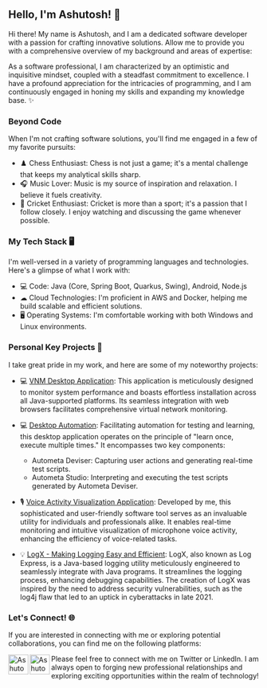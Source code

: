 <h2> Hello, I'm Ashutosh! 👋</h2>

<p>Hi there! My name is Ashutosh, and I am a dedicated software developer with a passion for crafting innovative solutions. Allow me to provide you with a comprehensive overview of my background and areas of expertise:</p>

<p>As a software professional, I am characterized by an optimistic and inquisitive mindset, coupled with a steadfast commitment to excellence. I have a profound appreciation for the intricacies of programming, and I am continuously engaged in honing my skills and expanding my knowledge base. ✨</p>

### Beyond Code

When I'm not crafting software solutions, you'll find me engaged in a few of my favorite pursuits:

- ♟️ Chess Enthusiast: Chess is not just a game; it's a mental challenge that keeps my analytical skills sharp.
- 🎧 Music Lover: Music is my source of inspiration and relaxation. I believe it fuels creativity.
- 🏏 Cricket Enthusiast: Cricket is more than a sport; it's a passion that I follow closely. I enjoy watching and discussing the game whenever possible.

<h3>My Tech Stack 🖥️</h3>

<p>I'm well-versed in a variety of programming languages and technologies. Here's a glimpse of what I work with:</p>

- 💻 Code: Java (Core, Spring Boot, Quarkus, Swing), Android, Node.js
- ☁ Cloud Technologies: I'm proficient in AWS and Docker, helping me build scalable and efficient solutions.
- 🖥️ Operating Systems: I'm comfortable working with both Windows and Linux environments.

<h3>Personal Key Projects 🚀</h3>

<p>I take great pride in my work, and here are some of my noteworthy projects:</p>

- 💻 [VNM Desktop Application](#link): This application is meticulously designed to monitor system performance and boasts effortless installation across all Java-supported platforms. Its seamless integration with web browsers facilitates comprehensive virtual network monitoring.

- 💻 [Desktop Automation](#link): Facilitating automation for testing and learning, this desktop application operates on the principle of "learn once, execute multiple times." It encompasses two key components:
  - Autometa Deviser: Capturing user actions and generating real-time test scripts.
  - Autometa Studio: Interpreting and executing the test scripts generated by Autometa Deviser.

- 🎙️ [Voice Activity Visualization Application](#voice-activity-visualization): Developed by me, this sophisticated and user-friendly software tool serves as an invaluable utility for individuals and professionals alike. It enables real-time monitoring and intuitive visualization of microphone voice activity, enhancing the efficiency of voice-related tasks.

- 💡 [LogX - Making Logging Easy and Efficient](#logx): LogX, also known as Log Express, is a Java-based logging utility meticulously engineered to seamlessly integrate with Java programs. It streamlines the logging process, enhancing debugging capabilities. The creation of LogX was inspired by the need to address security vulnerabilities, such as the log4j flaw that led to an uptick in cyberattacks in late 2021.

<h3>Let's Connect! 🌐</h3>

<p>If you are interested in connecting with me or exploring potential collaborations, you can find me on the following platforms:</p>

<a href="https://twitter.com/">
  <img align="left" alt="Ashutosh's Twitter" src="https://img.icons8.com/color/512/twitter.png" width="40" height="40"/>
</a>

<a href="https://www.linkedin.com/in/ashutosh-pandey-7b9424221/">
  <img align="left" alt="Ashutosh's LinkedIn" src="https://img.icons8.com/color/512/linkedin.png" width="40" height="40"/>
</a>

<p>Please feel free to connect with me on Twitter or LinkedIn. I am always open to forging new professional relationships and exploring exciting opportunities within the realm of technology!</p>
